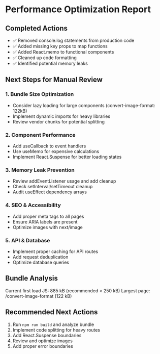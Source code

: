 
# Performance Optimization Report

## Completed Actions
- ✅ Removed console.log statements from production code
- ✅ Added missing key props to map functions  
- ✅ Added React.memo to functional components
- ✅ Cleaned up code formatting
- ✅ Identified potential memory leaks

## Next Steps for Manual Review

### 1. Bundle Size Optimization
- Consider lazy loading for large components (convert-image-format: 122kB)
- Implement dynamic imports for heavy libraries
- Review vendor chunks for potential splitting

### 2. Component Performance
- Add useCallback to event handlers
- Use useMemo for expensive calculations
- Implement React.Suspense for better loading states

### 3. Memory Leak Prevention
- Review addEventListener usage and add cleanup
- Check setInterval/setTimeout cleanup
- Audit useEffect dependency arrays

### 4. SEO & Accessibility
- Add proper meta tags to all pages
- Ensure ARIA labels are present
- Optimize images with next/image

### 5. API & Database
- Implement proper caching for API routes
- Add request deduplication
- Optimize database queries

## Bundle Analysis
Current first load JS: 885 kB (recommended < 250 kB)
Largest page: /convert-image-format (122 kB)

## Recommended Next Actions
1. Run `npm run build` and analyze bundle
2. Implement code splitting for heavy routes
3. Add React.Suspense boundaries
4. Review and optimize images
5. Add proper error boundaries
